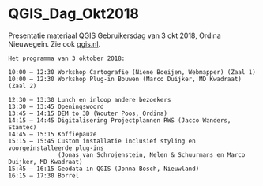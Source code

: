 # QGIS_Dag_Okt2018
Presentatie materiaal QGIS Gebruikersdag van 3 okt 2018, Ordina Nieuwegein. Zie ook 
[qgis.nl](http://www.qgis.nl/2018/09/24/aangepaste-tijden-programma-qgis-gebruikersdag/).

```
Het programma van 3 oktober 2018:

10:00 – 12:30 Workshop Cartografie (Niene Boeijen, Webmapper) (Zaal 1)
10:00 – 12:30 Workshop Plug-in Bouwen (Marco Duijker, MD Kwadraat) (Zaal 2)

12:30 – 13:30 Lunch en inloop andere bezoekers
13:30 – 13:45 Openingswoord
13:45 – 14:15 DEM to 3D (Wouter Poos, Ordina)
14:15 – 14:45 Digitalisering Projectplannen RWS (Jacco Wanders, Stantec)
14:45 – 15:15 Koffiepauze
15:15 – 15:45 Custom installatie inclusief styling en voorgeinstalleerde plug-ins 
              (Jonas van Schrojenstein, Nelen & Schuurmans en Marco Duijker, MD Kwadraat)
15:45 – 16:15 Geodata in QGIS (Jonna Bosch, Nieuwland)
16:15 – 17:30 Borrel
```
